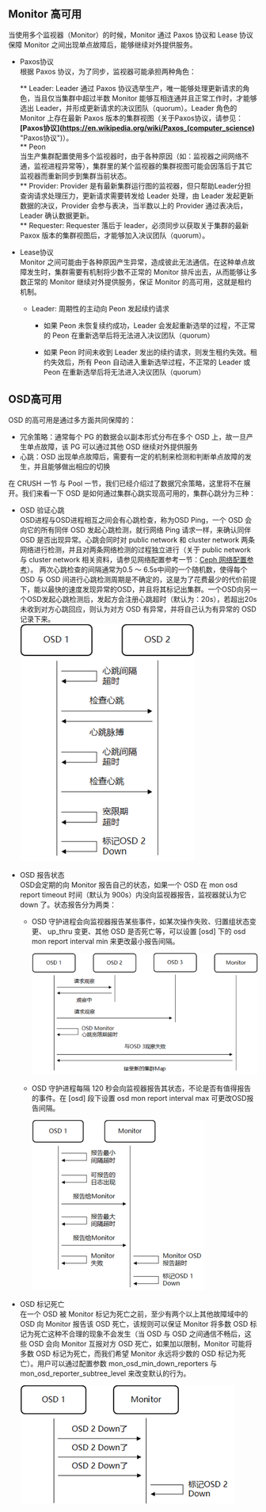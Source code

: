 ## Monitor 高可用

当使用多个监视器（Monitor）的时候，Monitor 通过 Paxos 协议和 Lease 协议保障 Monitor 之间出现单点故障后，能够继续对外提供服务。

* Paxos协议  
  根据 Paxos 协议，为了同步，监视器可能承担两种角色：

  ** Leader: Leader 通过 Paxos 协议选举生产，唯一能够处理更新请求的角色，当且仅当集群中超过半数 Monitor 能够互相连通并且正常工作时，才能够选出 Leader，并形成更新请求的决议团队（quorum）。Leader 角色的 Monitor 上存在最新 Paxos 版本的集群视图（关于Paxos协议，请参见：**[**Paxos协议**](https://en.wikipedia.org/wiki/Paxos_(computer_science)** "Paxos协议"\)）。  
  ** Peon  
    当生产集群配置使用多个监视器时，由于各种原因（如：监视器之间网络不通，监视进程异常等），集群里的某个监视器的集群视图可能会因落后于其它监视器而重新同步到集群当前状态。  
  ** Provider: Provider 是有最新集群运行图的监视器，但只帮助Leader分担查询请求处理压力，更新请求需要转发给 Leader 处理，由 Leader 发起更新数据的决议，Provider 会参与表决，当半数以上的 Provider 通过表决后，Leader 确认数据更新。  
  ** Requester: Requester 落后于 leader，必须同步以获取关于集群的最新 Paxox 版本的集群视图后，才能够加入决议团队（quorum）。

* Lease协议  
  Monitor 之间可能由于各种原因产生异常，造成彼此无法通信。在这种单点故障发生时，集群需要有机制将少数不正常的 Monitor 排斥出去，从而能够让多数正常的 Monitor 继续对外提供服务，保证 Monitor 的高可用，这就是租约机制。

  * Leader: 周期性的主动向 Peon 发起续约请求

    * 如果 Peon 未恢复续约成功，Leader 会发起重新选举的过程，不正常的 Peon 在重新选举后将无法进入决议团队（quorum）

    * 如果 Peon 时间未收到 Leader 发出的续约请求，则发生租约失效。租约失效后，所有 Peon 自动进入重新选举过程，不正常的 Leader 或 Peon 在重新选举后将无法进入决议团队（quorum）

## OSD高可用

OSD 的高可用是通过多方面共同保障的：

* 冗余策略：通常每个 PG 的数据会以副本形式分布在多个 OSD 上，故一旦产生单点故障，该 PG 可以通过其他 OSD 继续对外提供服务
* 心跳：OSD 出现单点故障后，需要有一定的机制来检测和判断单点故障的发生，并且能够做出相应的切换

在 CRUSH 一节 与 Pool 一节，我们已经介绍过了数据冗余策略，这里将不在展开。我们来看一下 OSD 是如何通过集群心跳实现高可用的，集群心跳分为三种：

* OSD 验证心跳  
  OSD进程与OSD进程相互之间会有心跳检查，称为OSD Ping，一个 OSD 会向它的所有同伴 OSD 发起心跳检测，就行网络 Ping 请求一样，来确认同伴 OSD 是否出现异常。心跳会同时对 public network 和 cluster network 两条网络进行检测，并且对两条网络检测的过程独立进行（关于 public network 与 cluster network 相关资料，请参见网络配置参考一节：[Ceph 网络配置参考](http://docs.ceph.org.cn/rados/configuration/network-config-ref/ "Ceph 网络配置参考")）。 两次心跳检查的间隔通常为0.5 ～ 6.5s中间的一个随机数，使得每个 OSD 与 OSD 间进行心跳检测周期是不确定的，这是为了花费最少的代价前提下，能以最快的速度发现异常的OSD，并且将其标记出集群。一个OSD向另一个OSD发起心跳检测后，发起方会注册心跳超时（默认为：20s），若超出20s未收到对方心跳回应，则认为对方 OSD 有异常，并将自己认为有异常的 OSD 记录下来。  
  ![](/assets/high_availibility_1.png)

* OSD 报告状态  
  OSD会定期的向 Monitor 报告自己的状态，如果一个 OSD 在 mon osd report timeout 时间（默认为 900s）内没向监视器报告，监视器就认为它 down 了。状态报告分为两类：

  * OSD 守护进程会向监视器报告某些事件，如某次操作失败、归置组状态变更、 up\_thru 变更、其他 OSD 是否死亡等，可以设置 \[osd\] 下的 osd mon report interval min 来更改最小报告间隔。

    ![](/assets/high_availibility_2.png)

  * OSD 守护进程每隔 120 秒会向监视器报告其状态，不论是否有值得报告的事件。在 \[osd\] 段下设置 osd mon report interval max 可更改OSD报告间隔。

    ![](/assets/high_availibility_3.png)

* OSD 标记死亡  
  在一个 OSD 被 Monitor 标记为死亡之前，至少有两个以上其他故障域中的 OSD 向 Monitor 报告该 OSD 死亡，该规则可以保证 Monitor 将多数 OSD 标记为死亡这种不合理的现象不会发生（当 OSD 与 OSD 之间通信不畅后，这些 OSD 会向 Monitor 互报对方 OSD 死亡，如果加以限制，Monitor 可能将多数 OSD 标记为死亡，而我们希望 Monitor 永远将少数的 OSD 标记为死亡）。用户可以通过配置参数 mon\_osd\_min\_down\_reporters 与 mon\_osd\_reporter\_subtree\_level 来改变默认的行为。

  ![](/assets/high_availibility_4.png)



